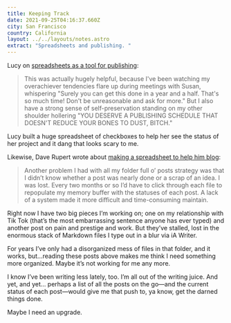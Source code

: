 ```yaml
---
title: Keeping Track
date: 2021-09-25T04:16:37.660Z
city: San Francisco
country: California
layout: ../../layouts/notes.astro
extract: "Spreadsheets and publishing. "
---
```

Lucy on [spreadsheets as a tool for publishing](https://www.patreon.com/posts/setting-sail-for-56514754): 

> This was actually hugely helpful, because I've been watching my overachiever tendencies flare up during meetings with Susan, whispering "Surely you can get this done in a year and a half. That's so much time! Don't be unreasonable and ask for more." But I also have a strong sense of self-preservation standing on my other shoulder hollering "YOU DESERVE A PUBLISHING SCHEDULE THAT DOESN'T REDUCE YOUR BONES TO DUST, BITCH." 

Lucy built a huge spreadsheet of checkboxes to help her see the status of her project and it dang that looks scary to me.

Likewise, Dave Rupert wrote about  [making a spreadsheet to help him blog](https://daverupert.com/2021/09/my-notion-blogging-kanban/): 

> Another problem I had with all my folder full o’ posts strategy was that I didn’t know whether a post was nearly done or a scrap of an idea. I was lost. Every two months or so I’d have to click through each file to repopulate my memory buffer with the statuses of each post. A lack of a system made it more difficult and time-consuming maintain.

Right now I have two big pieces I’m working on; one on my relationship with Tik Tok (that’s the most embarrassing sentence anyone has ever typed) and another post on pain and prestige and work. But they’ve stalled, lost in the enormous stack of Markdown files I type out in a blur via iA Writer.  

For years I’ve only had a disorganized mess of files in that folder, and it works, but…reading these posts above makes me think I need something more organized. Maybe it’s not working for me any more.

I know I’ve been writing less lately, too. I’m all out of the writing juice. And yet, and yet… perhaps a list of all the posts on the go—and the current status of each post—would give me that push to, ya know, get the darned things done. 

Maybe I need an upgrade.